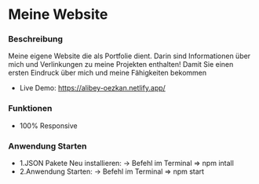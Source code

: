 # Meine Website

### Beschreibung
Meine eigene Website die als Portfolie dient. Darin
sind Informationen über mich und Verlinkungen zu meine Projekten enthalten! Damit Sie einen ersten Eindruck über mich und meine Fähigkeiten bekommen
- Live Demo: https://alibey-oezkan.netlify.app/

### Funktionen
- 100% Responsive

### Anwendung Starten
- 1.JSON Pakete Neu installieren:
  -> Befehl im Terminal => npm intall
- 2.Anwendung Starten:
  -> Befehl im Terminal => npm start
